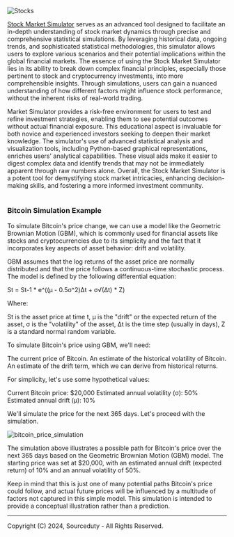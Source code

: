 ![Stocks](https://github.com/sourceduty/Stock_Market_AI/assets/123030236/4c874095-3542-4b9c-8ab7-d7efc8ce3300)

[Stock Market Simulator](https://chat.openai.com/g/g-YOR2U66rf-stock-market-simulator) serves as an advanced tool designed to facilitate an in-depth understanding of stock market dynamics through precise and comprehensive statistical simulations. By leveraging historical data, ongoing trends, and sophisticated statistical methodologies, this simulator allows users to explore various scenarios and their potential implications within the global financial markets. The essence of using the Stock Market Simulator lies in its ability to break down complex financial principles, especially those pertinent to stock and cryptocurrency investments, into more comprehensible insights. Through simulations, users can gain a nuanced understanding of how different factors might influence stock performance, without the inherent risks of real-world trading.

Market Simulator provides a risk-free environment for users to test and refine investment strategies, enabling them to see potential outcomes without actual financial exposure. This educational aspect is invaluable for both novice and experienced investors seeking to deepen their market knowledge. The simulator's use of advanced statistical analysis and visualization tools, including Python-based graphical representations, enriches users' analytical capabilities. These visual aids make it easier to digest complex data and identify trends that may not be immediately apparent through raw numbers alone. Overall, the Stock Market Simulator is a potent tool for demystifying stock market intricacies, enhancing decision-making skills, and fostering a more informed investment community.

#
### Bitcoin Simulation Example

To simulate Bitcoin's price change, we can use a model like the Geometric Brownian Motion (GBM), which is commonly used for financial assets like stocks and cryptocurrencies due to its simplicity and the fact that it incorporates key aspects of asset behavior: drift and volatility.

GBM assumes that the log returns of the asset price are normally distributed and that the price follows a continuous-time stochastic process. The model is defined by the following differential equation:

St = St-1 * e^((μ - 0.5σ^2)Δt + σ√(Δt) * Z)

Where:

St is the asset price at time t,
μ is the "drift" or the expected return of the asset,
σ is the "volatility" of the asset,
Δt is the time step (usually in days),
Z is a standard normal random variable.

To simulate Bitcoin's price using GBM, we'll need:

The current price of Bitcoin.
An estimate of the historical volatility of Bitcoin.
An estimate of the drift term, which we can derive from historical returns.

For simplicity, let's use some hypothetical values:

Current Bitcoin price: $20,000
Estimated annual volatility (σ): 50%
Estimated annual drift (μ): 10%

We'll simulate the price for the next 365 days. Let's proceed with the simulation.

![bitcoin_price_simulation](https://github.com/sourceduty/Stock_Market_AI/assets/123030236/509d06a2-736d-49dc-833c-9ab75ad1b095)

The simulation above illustrates a possible path for Bitcoin's price over the next 365 days based on the Geometric Brownian Motion (GBM) model. The starting price was set at $20,000, with an estimated annual drift (expected return) of 10% and an annual volatility of 50%.

Keep in mind that this is just one of many potential paths Bitcoin's price could follow, and actual future prices will be influenced by a multitude of factors not captured in this simple model. This simulation is intended to provide a conceptual illustration rather than a prediction. 

***

Copyright (C) 2024, Sourceduty - All Rights Reserved.
